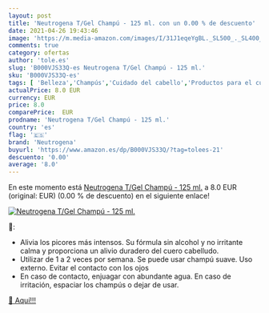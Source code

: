 ```yaml
---
layout: post
title: 'Neutrogena T/Gel Champú - 125 ml. con un 0.00 % de descuento'
date: 2021-04-26 19:43:46
image: 'https://m.media-amazon.com/images/I/31J1eqeYgBL._SL500_._SL400_.jpg'
comments: true
category: ofertas
author: 'tole.es'
slug: 'B000VJS33Q-es Neutrogena T/Gel Champú - 125 ml.'
sku: 'B000VJS33Q-es'
tags: [ 'Belleza','Champús','Cuidado del cabello','Productos para el cuidado del cabello','champú','neutrogena', ]
actualPrice: 8.0 EUR
currency: EUR
price: 8.0
comparePrice:  EUR
prodname: 'Neutrogena T/Gel Champú - 125 ml.'
country: 'es'
flag: '🇪🇸'
brand: 'Neutrogena'
buyurl: 'https://www.amazon.es/dp/B000VJS33Q/?tag=tolees-21'
descuento: '0.00'
average: '8.0'
---
```


En este momento está [Neutrogena T/Gel Champú - 125 ml.](https://www.amazon.es/dp/B000VJS33Q/?tag=tolees-21) a 8.0 EUR (original:  EUR) (0.00 %  de descuento) en el siguiente enlace!

[![Neutrogena T/Gel Champú - 125 ml.](https://m.media-amazon.com/images/I/31J1eqeYgBL._SL500_._SL400_.jpg)](https://www.amazon.es/dp/B000VJS33Q/?tag=tolees-21)

🔎:

- Alivia los picores más intensos. Su fórmula sin alcohol y no irritante calma y proporciona un alivio duradero del cuero cabelludo.
- Utilizar de 1 a 2 veces por semana. Se puede usar champú suave. Uso externo. Evitar el contacto con los ojos
- En caso de contacto, enjuagar con abundante agua. En caso de irritación, espaciar los champús o dejar de usar.

[🛒 Aquí!!!](https://www.amazon.es/dp/B000VJS33Q/?tag=tolees-21)
